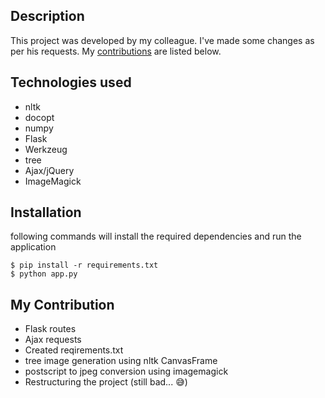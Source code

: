 ## Description
This project was developed by my colleague. I've made some changes as per his requests. My [contributions](#my-contribution) are listed below. 

## Technologies used
- nltk
- docopt
- numpy
- Flask
- Werkzeug
- tree
- Ajax/jQuery
- ImageMagick

## Installation 
following commands will install the required dependencies and run the application

```console
$ pip install -r requirements.txt
$ python app.py
```
## My Contribution
- Flask routes
- Ajax requests
- Created reqirements.txt
- tree image generation using nltk CanvasFrame
- postscript to jpeg conversion using imagemagick
- Restructuring the project (still bad... 😅)